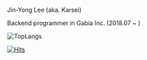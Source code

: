 <!---![Header](https://capsule-render.vercel.app/api?type=waving&color=auto&height=300&section=header&text=Welcome!&fontSize=90&animation=fadeIn&fontAlignY=38&desc=Karsei%20Github%20Profile&descAlignY=51&descAlign=62)

# Introduce
--->
Jin-Yong Lee (aka. Karsei)

Backend programmer in Gabia Inc. (2018.07 ~ )

![TopLangs](https://github-readme-stats.vercel.app/api/top-langs/?username=karsei&layout=compact&hide=c%23)

[![Hits](https://hits.seeyoufarm.com/api/count/incr/badge.svg?url=https%3A%2F%2Fgithub.com%2FKarsei&count_bg=%2379C83D&title_bg=%23555555&icon=github.svg&icon_color=%23E7E7E7&title=hits&edge_flat=false)](https://hits.seeyoufarm.com)
<!---
Karsei/Karsei is a ✨ special ✨ repository because its `README.md` (this file) appears on your GitHub profile.
You can click the Preview link to take a look at your changes.
--->
